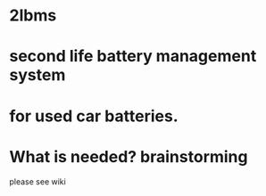 # 2lbms
# second life battery management system
# for used car batteries.
# 
# What is needed? brainstorming

please see wiki
